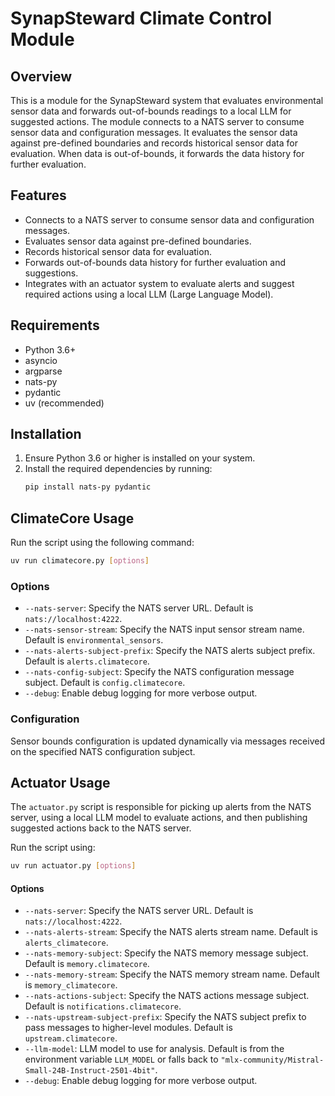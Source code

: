 # SynapSteward Climate Control Module

## Overview

This is a module for the SynapSteward system that evaluates environmental
sensor data and forwards out-of-bounds readings to a local LLM for suggested
actions. The module connects to a NATS server to consume sensor data and
configuration messages. It evaluates the sensor data against pre-defined
boundaries and records historical sensor data for evaluation. When data is
out-of-bounds, it forwards the data history for further evaluation.

## Features

- Connects to a NATS server to consume sensor data and configuration messages.
- Evaluates sensor data against pre-defined boundaries.
- Records historical sensor data for evaluation.
- Forwards out-of-bounds data history for further evaluation and suggestions.
- Integrates with an actuator system to evaluate alerts and suggest required
  actions using a local LLM (Large Language Model).

## Requirements

- Python 3.6+
- asyncio
- argparse
- nats-py
- pydantic
- uv (recommended)

## Installation

1. Ensure Python 3.6 or higher is installed on your system.
2. Install the required dependencies by running:
   ```bash
   pip install nats-py pydantic
   ```

## ClimateCore Usage

Run the script using the following command:

```bash
uv run climatecore.py [options]
```

### Options

- `--nats-server`: Specify the NATS server URL. Default is `nats://localhost:4222`.
- `--nats-sensor-stream`: Specify the NATS input sensor stream name. Default is `environmental_sensors`.
- `--nats-alerts-subject-prefix`: Specify the NATS alerts subject prefix. Default is `alerts.climatecore`.
- `--nats-config-subject`: Specify the NATS configuration message subject. Default is `config.climatecore`.
- `--debug`: Enable debug logging for more verbose output.

### Configuration

Sensor bounds configuration is updated dynamically via messages received on the
specified NATS configuration subject.

## Actuator Usage

The `actuator.py` script is responsible for picking up alerts from the NATS
server, using a local LLM model to evaluate actions, and then publishing
suggested actions back to the NATS server.

Run the script using:

```bash
uv run actuator.py [options]
```

#### Options

- `--nats-server`: Specify the NATS server URL. Default is `nats://localhost:4222`.
- `--nats-alerts-stream`: Specify the NATS alerts stream name. Default is `alerts_climatecore`.
- `--nats-memory-subject`: Specify the NATS memory message subject. Default is `memory.climatecore`.
- `--nats-memory-stream`: Specify the NATS memory stream name. Default is `memory_climatecore`.
- `--nats-actions-subject`: Specify the NATS actions message subject. Default is `notifications.climatecore`.
- `--nats-upstream-subject-prefix`: Specify the NATS subject prefix to pass messages to higher-level modules. Default is `upstream.climatecore`.
- `--llm-model`: LLM model to use for analysis. Default is from the environment variable `LLM_MODEL` or falls back to `"mlx-community/Mistral-Small-24B-Instruct-2501-4bit"`.
- `--debug`: Enable debug logging for more verbose output.
